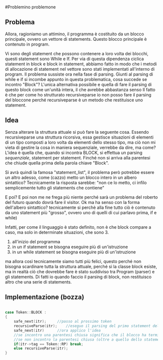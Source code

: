 #Problemino problemone
## Problema
Allora, ragioniamo un attimino, il programma è costituito da un blocco principale, ovvero un vettore di statements.
Questo blocco principale è contenuto in program.

Vi sono degli statement che possono contenere a loro volta dei blocchi, questi statement sono While e If.
Per via di questa dipendenza ciclica statement in block e block in statement, abbiamo fatto in modo che i metodi di allocazione di statement nel vettore sono stati implementati all'interno di program.
Il problema sussiste ora nella fase di parsing. Giunti al parsing di while e if si incombe appunto in questa problematica, cosa succede se incontro "Block"?
L'unica alternativa possibile e quella di fare il parsing di questo block come un'unità intera, il che avrebbe abbastanza senso
Il fatto è che per come ho strutturato recursiveparse io non posso fare il parsing del bloccone perché recursiveparse è un metodo che restituisce uno statement.

## Idea
Senza alterare la struttura attuale si può fare la seguente cosa.
Essendo recursiveparse una struttura ricorsiva, essa gestisce situazioni di elementi di un tipo composti a loro volta da elementi dello stesso tipo, ma ciò non mi vieta di gestire la cosa in maniera sequenziale, verrebbe da dire, ma come?
L'idea è quella che, quando si incontra BLOCK, si effettua un parsing *sequenziale*, statement per statement. Finché non si arriva alla parentesi che chiude quella prima della parola chiave "Block".

Si avrà quindi la famosa "statement_list", il problema però potrebbe essere un altro adesso, come (cazzo) metto un blocco intero in un albero sintattico? 
Tecnicamente la risposta sarebbe: "non ce lo metto, ci infilo semplicemente tutto gli statements che contiene"

E poi?
E poi non me ne frega più niente perché sarà un problema del roberto del futuro quando dovrà fare il visitor.
Ok ma ha senso con la forma dell'albero sintattico? tecnicamente si perchè alla fine tutto ciò è contenuto da uno statement più "grosso", ovvero uno di quelli di cui parlavo prima, if e while)

Infatti, per come il linguaggio è stato definito, non è che block compare a caso, ma solo in determinate situazioni, che sono 3.
1. all'inizio del programma
2. in un if statement se bisogna eseguire più di un'istruzione
3. in un while statement se bisogna eseguire più di un'istruzione

ma allora così tecnicamente siamo tutti più felici, questo perché non bisogna scardinare tutta la struttura attuale, perché si la classe block esiste, ma in realtà ciò che dovrebbe fare è stato suddiviso tra Program (parser) e gli statements.
Di fatti io quando faccio il parsing di block, non restituisco altro che una serie di statements.

## Implementazione (bozza)
```cpp

case Token::BLOCK : 
{
	safe_next(itr);		//passo al prossimo token
	recursiveParse(itr); 	//eseguo il parsing del primo statement della lista
	safe_next(itr)		//ora applico l'idea	
	//se incontro una parentesi chiusa significa che il blocco ha terminato le istruzioni, e quindi ho finito di fare il parsing delle istruzioni
	//se non incontro la parentesi chiusa (oltre a quello dello statement appena elaborato) allora vuol dire che bisogna fare il parsing di altri statements nel blocco	
	if(itr->tag == Token::RP) break;
	else recursiveParse(itr);
}
```
